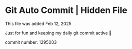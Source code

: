 # Git Auto Commit | Hidden File

This file was added Feb 12, 2025

Just for fun and keeping my daily git commit active 🤪

commit number: 1295003
